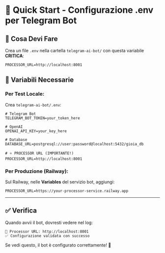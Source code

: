 # 🚀 Quick Start - Configurazione .env per Telegram Bot

## 📝 Cosa Devi Fare

Crea un file `.env` nella cartella `telegram-ai-bot/` con questa variabile **CRITICA**:

```env
PROCESSOR_URL=http://localhost:8001
```

## 🎯 Variabili Necessarie

### **Per Test Locale:**

Crea `telegram-ai-bot/.env`:
```env
# Telegram Bot
TELEGRAM_BOT_TOKEN=your_token_here

# OpenAI
OPENAI_API_KEY=your_key_here

# Database
DATABASE_URL=postgresql://user:password@localhost:5432/gioia_db

# ⭐ PROCESSOR URL (IMPORTANTE!)
PROCESSOR_URL=http://localhost:8001
```

### **Per Produzione (Railway):**

Sul Railway, nelle **Variables** del servizio bot, aggiungi:
```
PROCESSOR_URL=https://your-processor-service.railway.app
```

---

## ✅ Verifica

Quando avvii il bot, dovresti vedere nel log:
```
🔗 Processor URL: http://localhost:8001
✅ Configurazione validata con successo
```

Se vedi questo, il bot è configurato correttamente! 🎉

